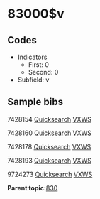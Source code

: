 # 83000$v

## Codes

-   Indicators
    -   First: 0
    -   Second: 0
-   Subfield: v

## Sample bibs

7428154 [Quicksearch](https://search.library.yale.edu/catalog/7428154) [VXWS](http://prodorbis.library.yale.edu:7014/vxws/GetHoldingsService?bibId=7428154)

7428160 [Quicksearch](https://search.library.yale.edu/catalog/7428160) [VXWS](http://prodorbis.library.yale.edu:7014/vxws/GetHoldingsService?bibId=7428160)

7428178 [Quicksearch](https://search.library.yale.edu/catalog/7428178) [VXWS](http://prodorbis.library.yale.edu:7014/vxws/GetHoldingsService?bibId=7428178)

7428193 [Quicksearch](https://search.library.yale.edu/catalog/7428193) [VXWS](http://prodorbis.library.yale.edu:7014/vxws/GetHoldingsService?bibId=7428193)

9724273 [Quicksearch](https://search.library.yale.edu/catalog/9724273) [VXWS](http://prodorbis.library.yale.edu:7014/vxws/GetHoldingsService?bibId=9724273)

**Parent topic:**[830](../../tags/830/830.md)

